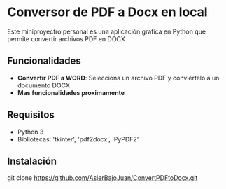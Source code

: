 # Conversor de PDF a Docx en local

Este miniproyectro personal es una aplicación grafica en Python que permite convertir archivos PDF en DOCX

## Funcionalidades

- **Convertir PDF a WORD**: Selecciona un archivo PDF y conviértelo a un documento DOCX
- **Mas funcionalidades proximamente**

## Requisitos

- Python 3
- Bibliotecas: 'tkinter', 'pdf2docx', 'PyPDF2'

## Instalación

git clone https://github.com/AsierBajoJuan/ConvertPDFtoDocx.git
